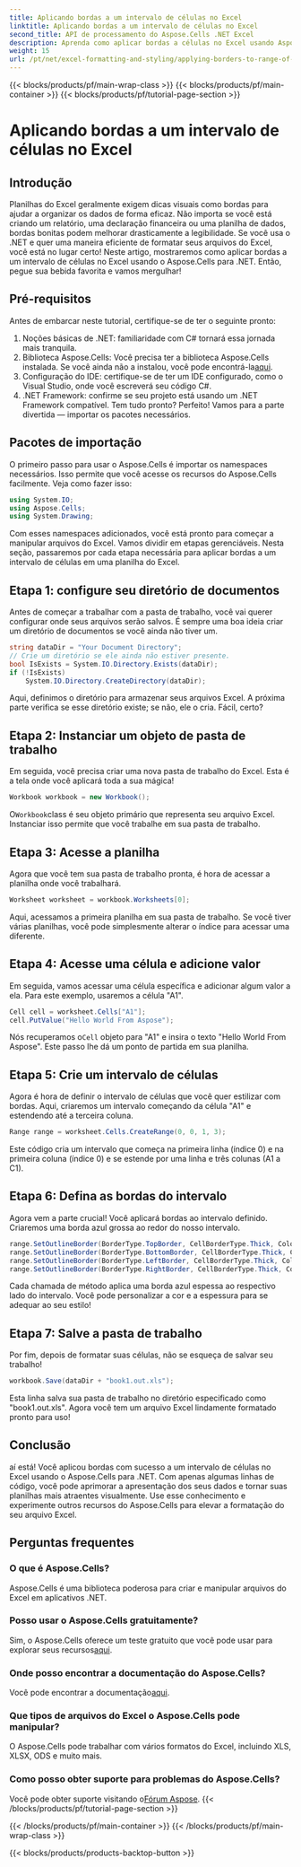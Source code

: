 ```yaml
---
title: Aplicando bordas a um intervalo de células no Excel
linktitle: Aplicando bordas a um intervalo de células no Excel
second_title: API de processamento do Aspose.Cells .NET Excel
description: Aprenda como aplicar bordas a células no Excel usando Aspose.Cells para .NET. Siga nosso tutorial detalhado passo a passo.
weight: 15
url: /pt/net/excel-formatting-and-styling/applying-borders-to-range-of-cells/
---
```


{{< blocks/products/pf/main-wrap-class >}}
{{< blocks/products/pf/main-container >}}
{{< blocks/products/pf/tutorial-page-section >}}

# Aplicando bordas a um intervalo de células no Excel

## Introdução
Planilhas do Excel geralmente exigem dicas visuais como bordas para ajudar a organizar os dados de forma eficaz. Não importa se você está criando um relatório, uma declaração financeira ou uma planilha de dados, bordas bonitas podem melhorar drasticamente a legibilidade. Se você usa o .NET e quer uma maneira eficiente de formatar seus arquivos do Excel, você está no lugar certo! Neste artigo, mostraremos como aplicar bordas a um intervalo de células no Excel usando o Aspose.Cells para .NET. Então, pegue sua bebida favorita e vamos mergulhar!
## Pré-requisitos
Antes de embarcar neste tutorial, certifique-se de ter o seguinte pronto:
1. Noções básicas de .NET: familiaridade com C# tornará essa jornada mais tranquila.
2.  Biblioteca Aspose.Cells: Você precisa ter a biblioteca Aspose.Cells instalada. Se você ainda não a instalou, você pode encontrá-la[aqui](https://releases.aspose.com/cells/net/).
3. Configuração do IDE: certifique-se de ter um IDE configurado, como o Visual Studio, onde você escreverá seu código C#.
4. .NET Framework: confirme se seu projeto está usando um .NET Framework compatível.
Tem tudo pronto? Perfeito! Vamos para a parte divertida — importar os pacotes necessários.
## Pacotes de importação
O primeiro passo para usar o Aspose.Cells é importar os namespaces necessários. Isso permite que você acesse os recursos do Aspose.Cells facilmente. Veja como fazer isso:
```csharp
using System.IO;
using Aspose.Cells;
using System.Drawing;
```
Com esses namespaces adicionados, você está pronto para começar a manipular arquivos do Excel.
Vamos dividir em etapas gerenciáveis. Nesta seção, passaremos por cada etapa necessária para aplicar bordas a um intervalo de células em uma planilha do Excel.
## Etapa 1: configure seu diretório de documentos
Antes de começar a trabalhar com a pasta de trabalho, você vai querer configurar onde seus arquivos serão salvos. É sempre uma boa ideia criar um diretório de documentos se você ainda não tiver um.
```csharp
string dataDir = "Your Document Directory";
// Crie um diretório se ele ainda não estiver presente.
bool IsExists = System.IO.Directory.Exists(dataDir);
if (!IsExists)
    System.IO.Directory.CreateDirectory(dataDir);
```
Aqui, definimos o diretório para armazenar seus arquivos Excel. A próxima parte verifica se esse diretório existe; se não, ele o cria. Fácil, certo?
## Etapa 2: Instanciar um objeto de pasta de trabalho
Em seguida, você precisa criar uma nova pasta de trabalho do Excel. Esta é a tela onde você aplicará toda a sua mágica!
```csharp
Workbook workbook = new Workbook();
```
 O`Workbook`class é seu objeto primário que representa seu arquivo Excel. Instanciar isso permite que você trabalhe em sua pasta de trabalho.
## Etapa 3: Acesse a planilha
Agora que você tem sua pasta de trabalho pronta, é hora de acessar a planilha onde você trabalhará. 
```csharp
Worksheet worksheet = workbook.Worksheets[0];
```
Aqui, acessamos a primeira planilha em sua pasta de trabalho. Se você tiver várias planilhas, você pode simplesmente alterar o índice para acessar uma diferente.
## Etapa 4: Acesse uma célula e adicione valor
Em seguida, vamos acessar uma célula específica e adicionar algum valor a ela. Para este exemplo, usaremos a célula "A1".
```csharp
Cell cell = worksheet.Cells["A1"];
cell.PutValue("Hello World From Aspose");
```
 Nós recuperamos o`Cell` objeto para "A1" e insira o texto "Hello World From Aspose". Este passo lhe dá um ponto de partida em sua planilha.
## Etapa 5: Crie um intervalo de células
Agora é hora de definir o intervalo de células que você quer estilizar com bordas. Aqui, criaremos um intervalo começando da célula "A1" e estendendo até a terceira coluna.
```csharp
Range range = worksheet.Cells.CreateRange(0, 0, 1, 3);
```
Este código cria um intervalo que começa na primeira linha (índice 0) e na primeira coluna (índice 0) e se estende por uma linha e três colunas (A1 a C1).
## Etapa 6: Defina as bordas do intervalo
Agora vem a parte crucial! Você aplicará bordas ao intervalo definido. Criaremos uma borda azul grossa ao redor do nosso intervalo.
```csharp
range.SetOutlineBorder(BorderType.TopBorder, CellBorderType.Thick, Color.Blue);
range.SetOutlineBorder(BorderType.BottomBorder, CellBorderType.Thick, Color.Blue);
range.SetOutlineBorder(BorderType.LeftBorder, CellBorderType.Thick, Color.Blue);
range.SetOutlineBorder(BorderType.RightBorder, CellBorderType.Thick, Color.Blue);
```
Cada chamada de método aplica uma borda azul espessa ao respectivo lado do intervalo. Você pode personalizar a cor e a espessura para se adequar ao seu estilo!
## Etapa 7: Salve a pasta de trabalho
Por fim, depois de formatar suas células, não se esqueça de salvar seu trabalho!
```csharp
workbook.Save(dataDir + "book1.out.xls");
```
Esta linha salva sua pasta de trabalho no diretório especificado como "book1.out.xls". Agora você tem um arquivo Excel lindamente formatado pronto para uso!
## Conclusão
aí está! Você aplicou bordas com sucesso a um intervalo de células no Excel usando o Aspose.Cells para .NET. Com apenas algumas linhas de código, você pode aprimorar a apresentação dos seus dados e tornar suas planilhas mais atraentes visualmente. Use esse conhecimento e experimente outros recursos do Aspose.Cells para elevar a formatação do seu arquivo Excel.
## Perguntas frequentes
### O que é Aspose.Cells?
Aspose.Cells é uma biblioteca poderosa para criar e manipular arquivos do Excel em aplicativos .NET.
### Posso usar o Aspose.Cells gratuitamente?
 Sim, o Aspose.Cells oferece um teste gratuito que você pode usar para explorar seus recursos[aqui](https://releases.aspose.com/).
### Onde posso encontrar a documentação do Aspose.Cells?
 Você pode encontrar a documentação[aqui](https://reference.aspose.com/cells/net/).
### Que tipos de arquivos do Excel o Aspose.Cells pode manipular?
O Aspose.Cells pode trabalhar com vários formatos do Excel, incluindo XLS, XLSX, ODS e muito mais.
### Como posso obter suporte para problemas do Aspose.Cells?
 Você pode obter suporte visitando o[Fórum Aspose](https://forum.aspose.com/c/cells/9).
{{< /blocks/products/pf/tutorial-page-section >}}

{{< /blocks/products/pf/main-container >}}
{{< /blocks/products/pf/main-wrap-class >}}

{{< blocks/products/products-backtop-button >}}
